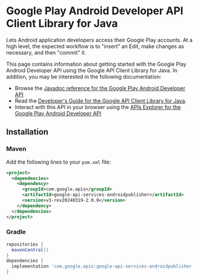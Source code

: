 # Google Play Android Developer API Client Library for Java

Lets Android application developers access their Google Play accounts. At a high level, the expected workflow is to "insert" an Edit, make changes as necessary, and then "commit" it. 

This page contains information about getting started with the Google Play Android Developer API
using the Google API Client Library for Java. In addition, you may be interested
in the following documentation:

* Browse the [Javadoc reference for the Google Play Android Developer API][javadoc]
* Read the [Developer's Guide for the Google API Client Library for Java][google-api-client].
* Interact with this API in your browser using the [APIs Explorer for the Google Play Android Developer API][api-explorer]

## Installation

### Maven

Add the following lines to your `pom.xml` file:

```xml
<project>
  <dependencies>
    <dependency>
      <groupId>com.google.apis</groupId>
      <artifactId>google-api-services-androidpublisher</artifactId>
      <version>v3-rev20240319-2.0.0</version>
    </dependency>
  </dependencies>
</project>
```

### Gradle

```gradle
repositories {
  mavenCentral()
}
dependencies {
  implementation 'com.google.apis:google-api-services-androidpublisher:v3-rev20240319-2.0.0'
}
```

[javadoc]: https://googleapis.dev/java/google-api-services-androidpublisher/latest/index.html
[google-api-client]: https://github.com/googleapis/google-api-java-client/
[api-explorer]: https://developers.google.com/apis-explorer/#p/androidpublisher/v1/
